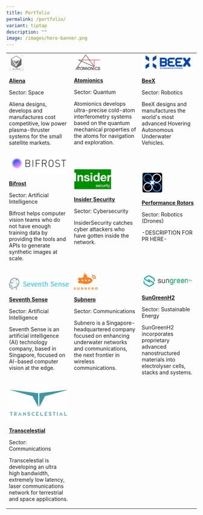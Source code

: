 ```yaml
---
title: Portfolio
permalink: /portfolio/
variant: tiptap
description: ""
image: /images/hero-banner.png
---
```

<p></p><table><tbody><tr><td rowspan="1" colspan="1"><a class="isomer-image-wrapper" href="https://www.aliena.sg/"><img style="width: 25%;" height="auto" width="100%" alt="" src="/images/Portfolio Company Logos/aliena_logo.png"></a><p><strong><u>Aliena</u></strong></p><p>Sector: Space</p><p>Aliena designs, develops and manufactures cost competitive, low power plasma-thruster systems for the small satellite markets.</p></td><td rowspan="1" colspan="1"><a class="isomer-image-wrapper" href="https://www.atomionics.com/"><img style="width: 45%;" height="auto" width="100%" alt="" src="/images/Portfolio Company Logos/Atomionics_logo.png"></a><p><strong><u>Atomionics</u></strong></p><p>Sector: Quantum</p><p>Atomionics develops ultra-precise cold-atom interferometry systems based on the quantum mechanical properties of the atoms for navigation and exploration.</p></td><td rowspan="1" colspan="1"><a class="isomer-image-wrapper" href="https://beex.sg/"><img style="width: 100%" height="auto" width="100%" alt="" src="/images/Portfolio Company Logos/BeeX_logo.png"></a><p><strong><u>BeeX</u></strong></p><p>Sector: Robotics</p><p>BeeX&nbsp;designs and manufactures the world's most advanced Hovering Autonomous Underwater Vehicles.</p></td></tr><tr><td rowspan="1" colspan="1"><a class="isomer-image-wrapper" href="https://www.bifrost.ai/"><img style="width: 100%" height="auto" width="100%" alt="" src="/images/Portfolio Company Logos/Bifrost_logo.png"></a><p><strong><u>Bifrost</u></strong></p><p>Sector: Artificial Intelligence</p><p>Bifrost helps computer vision teams who do not have enough training data by providing the tools and APIs to generate synthetic images at scale.</p></td><td rowspan="1" colspan="1"><a class="isomer-image-wrapper" href="https://insidersecurity.co/"><img style="width: 60%;" height="auto" width="100%" alt="" src="/images/Portfolio Company Logos/InsiderSecurity_logo.png"></a><p><strong><u>Insider Security</u></strong></p><p>Sector: Cybersecurity</p><p>InsiderSecurity catches cyber attackers who have gotten inside the network.</p></td><td rowspan="1" colspan="1"><a class="isomer-image-wrapper" href="https://www.performance-rotors.com/"><img style="width: 40%;" height="auto" width="100%" alt="" src="/images/Portfolio Company Logos/PerformanceRotors_logo_blackbgsquare.jpg"></a><p><strong><u>Performance Rotors</u></strong></p><p>Sector: Robotics (Drones)</p><p>-DESCRIPTION FOR PR HERE-</p></td></tr><tr><td rowspan="1" colspan="1"><p></p><a class="isomer-image-wrapper" href="https://www.seventhsense.ai/"><img style="width: 100%" height="auto" width="100%" alt="" src="/images/Portfolio Company Logos/SeventhSense_logo.png"></a><p><strong><u>Seventh Sense</u></strong></p><p>Sector: Artificial Intelligence</p><p>Seventh Sense is an artificial intelligence (AI) technology company, based in Singapore, focused on AI-based computer vision at the edge.</p></td><td rowspan="1" colspan="1"><a class="isomer-image-wrapper" href="https://subnero.com/"><img style="width: 38%;" height="auto" width="100%" alt="" src="/images/Portfolio Company Logos/Subnero_logo.png"></a><p><strong><u>Subnero</u></strong></p><p>Sector: Communications</p><p>Subnero is a Singapore-headquartered company focused on enhancing underwater networks and communications, the next frontier in wireless communications.</p></td><td rowspan="1" colspan="1"><p></p><a class="isomer-image-wrapper" href="https://www.sungreenh2.com/"><img style="width: 100%" height="auto" width="100%" alt="" src="/images/Portfolio Company Logos/sungreenH2_logo.png"></a><p><strong><u>SunGreenH2</u></strong></p><p>Sector: Sustainable Energy</p><p>SunGreenH2 incorporates proprietary advanced nanostructured materials into electrolyser cells, stacks and systems.</p></td></tr><tr><td rowspan="1" colspan="1"><a class="isomer-image-wrapper" href="https://transcelestial.com/"><img style="width: 100%" height="auto" width="100%" alt="" src="/images/Portfolio Company Logos/Transcelestial_logo.png"></a><p><strong><u>Transcelestial</u></strong></p><p>Sector: Communications</p><p>Transcelestial is developing an ultra high bandwidth, extremely low latency, laser communications network for terrestrial and space applications.</p></td><td rowspan="1" colspan="1"><p></p></td><td rowspan="1" colspan="1"><p></p></td></tr></tbody></table><p></p>